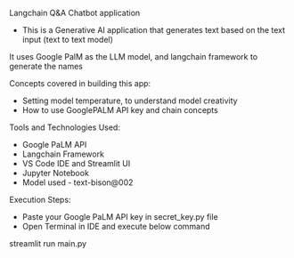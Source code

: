 Langchain Q&A Chatbot application
- This is a Generative AI application that generates text based on the text input (text to text model)

It uses Google PalM as the LLM model, and langchain framework to generate the names

Concepts covered in building this app:
 - Setting model temperature, to understand model creativity
 - How to use GooglePALM API key and chain concepts
   
Tools and Technologies Used:
- Google PaLM API
- Langchain Framework
- VS Code IDE and Streamlit UI
- Jupyter Notebook
- Model used - text-bison@002

Execution Steps:
 - Paste your Google PaLM API key in secret_key.py file
  - Open Terminal in IDE and execute below command

streamlit run main.py
